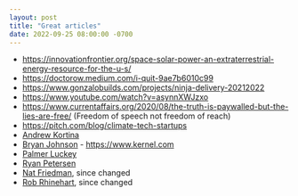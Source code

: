 ```yaml
---
layout: post
title: "Great articles"
date: 2022-09-25 08:00:00 -0700
---
```


- https://innovationfrontier.org/space-solar-power-an-extraterrestrial-energy-resource-for-the-u-s/
- https://doctorow.medium.com/i-quit-9ae7b6010c99
- https://www.gonzalobuilds.com/projects/ninja-delivery-20212022
- https://www.youtube.com/watch?v=asynnXWJzxo
- https://www.currentaffairs.org/2020/08/the-truth-is-paywalled-but-the-lies-are-free/ (Freedom of speech not freedom of reach)
- https://pitch.com/blog/climate-tech-startups
- [Andrew Kortina](https://kortina.nyc)
- [Bryan Johnson](https://www.mfmpod.com/bryan-johnson-current-business-ventures-after-selling-his-company-to-paypal-for-800-million/) - https://www.kernel.com
- [Palmer Luckey](https://www.mfmpod.com/oculus-anduril-founder-palmer-luckey-from-flipping-iphones-on-ebay-to-selling-for-2bn-to-facebook/)
- [Ryan Petersen](https://www.ycombinator.com/blog/ryan-petersen-on-building-flexport-a-modern-freight-forwarder)
- [Nat Friedman](https://nat.org/), since changed
- [Rob Rhinehart](https://www.robrhinehart.com/), since changed
